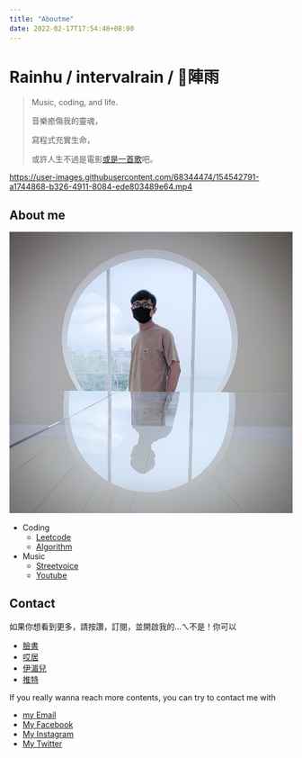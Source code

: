 ```yaml
---
title: "Aboutme"
date: 2022-02-17T17:54:48+08:00
---
```


# Rainhu / intervalrain / 陣雨
>
> Music, coding, and life.
>
> 音樂癒傷我的靈魂，
>
> 寫程式充實生命，
>
> 或許人生不過是電影[或是一首歌](https://streetvoice.com/intervalrain/songs/646909/)吧。

https://user-images.githubusercontent.com/68344474/154542791-a1744868-b326-4911-8084-ede803489e64.mp4

## About me
![me](/images/me.jpeg "me")
- Coding
  - [Leetcode](https://github.com/intervalrain/leetcode)
  - [Algorithm](https://github.com/intervalrain/algo)
- Music
  - [Streetvoice](https://streetvoice.com/intervalrain/)
  - [Youtube](https://www.youtube.com/channel/UCE0Y75__1fPNJGmwbMG0MSA)

## Contact

如果你想看到更多，請按讚，訂閱，並開啟我的…ㄟ不是！你可以 
- [臉書](https://www.facebook.com/intervalrain)
- [哎居](https://www.instagram.com/intervalrain)
- [伊湄兒](https://intervalrain@gmail.com)
- [推特](https://twitter.com/Intervalrain)

If you really wanna reach more contents, you can try to contact me with
- [my Email](https://intervalrain@gmail.com)
- [My Facebook](https://www.facebook.com/intervalrain)
- [My Instagram](https://www.instagram.com/intervalrain)
- [My Twitter](https://twitter.com/Intervalrain)




